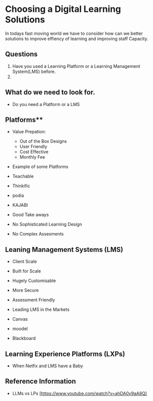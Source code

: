 # Choosing a Digital Learning Solutions
In todays fast moving world we have to consider how can we better solutions to improve effiency of learning and improving staff Capacity. 

## Questions 
 1. Have you used a Learning Platform or a Learning Management System(LMS) before. 
 2.  


## What do we need to look for. 
- Do you need a Platform or a LMS 
## Platforms** 
 - Value Prepation:
 	- Out of the Box Designs 
 	- User Friendly 
 	- Cost Effective 
 	 - Monthly Fee

 - Example of some Platforms 
  - Teachable 
  - Thinkific 
  - podia 
  - KAJABI 

 - Good Take aways 
  - No Sophisticated Learning Design 
  - No Complex Assesments 

## Leaning Management Systems (LMS) 
 - Client Scale 
 - Built for Scale 
 - Hugely Customisable 
 - More Secure 
 - Assessment Friendly 

 - Leading LMS in the Markets 
  - Canvas 
  - moodel
  - Blackboard

## Learning Experience Platforms (LXPs)
 - When Netfix and LMS have a Baby 



## Reference Information 
- LLMs vs LPs [https://www.youtube.com/watch?v=ahDA0v9aA8Q]




